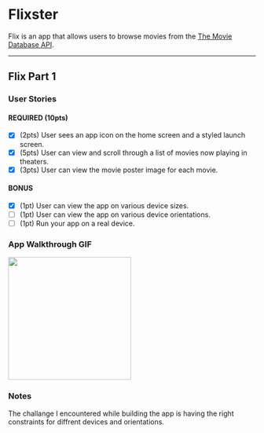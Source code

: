 # Flixster

Flix is an app that allows users to browse movies from the [The Movie Database API](http://docs.themoviedb.apiary.io/#).

---

## Flix Part 1

### User Stories

#### REQUIRED (10pts)
- [x] (2pts) User sees an app icon on the home screen and a styled launch screen.
- [x] (5pts) User can view and scroll through a list of movies now playing in theaters.
- [x] (3pts) User can view the movie poster image for each movie.

#### BONUS
- [x] (1pt) User can view the app on various device sizes.
- [ ] (1pt) User can view the app on various device orientations.
- [ ] (1pt) Run your app on a real device.

### App Walkthrough GIF
<img src="flixster.gif" width=250><br>

### Notes
The challange I encountered while building the app is having the right constraints for diffrent devices and orientations.
